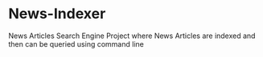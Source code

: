 News-Indexer
===========
News Articles Search Engine Project where News Articles are indexed and then can be queried using command line
